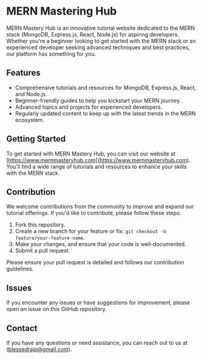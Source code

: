 # MERN Mastering Hub

MERN Mastery Hub is an innovative tutorial website dedicated to the MERN stack (MongoDB, Express.js, React, Node.js) for aspiring developers. Whether you're a beginner looking to get started with the MERN stack or an experienced developer seeking advanced techniques and best practices, our platform has something for you.

## Features

- Comprehensive tutorials and resources for MongoDB, Express.js, React, and Node.js.
- Beginner-friendly guides to help you kickstart your MERN journey.
- Advanced topics and projects for experienced developers.
- Regularly updated content to keep up with the latest trends in the MERN ecosystem.

## Getting Started

To get started with MERN Mastery Hub, you can visit our website at [https://www.mernmasteryhub.com](https://www.mernmasteryhub.com). You'll find a wide range of tutorials and resources to enhance your skills with the MERN stack.

## Contribution

We welcome contributions from the community to improve and expand our tutorial offerings. If you'd like to contribute, please follow these steps:

1. Fork this repository.
2. Create a new branch for your feature or fix: `git checkout -b feature/your-feature-name`.
3. Make your changes, and ensure that your code is well-documented.
4. Submit a pull request.

Please ensure your pull request is detailed and follows our contribution guidelines.

## Issues

If you encounter any issues or have suggestions for improvement, please open an issue on this GitHub repository.


## Contact

If you have any questions or need assistance, you can reach out to us at (blessedrajp@gmail.com).

